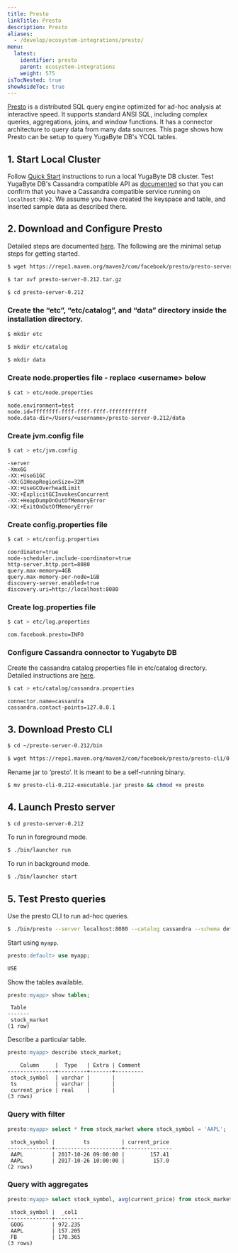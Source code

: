```yaml
---
title: Presto
linkTitle: Presto
description: Presto
aliases:
  - /develop/ecosystem-integrations/presto/
menu:
  latest:
    identifier: presto
    parent: ecosystem-integrations
    weight: 575
isTocNested: true
showAsideToc: true
---
```


[Presto](https://prestodb.io/) is a distributed SQL query engine optimized for ad-hoc analysis at interactive speed. It supports standard ANSI SQL, including complex queries, aggregations, joins, and window functions. It has a connector architecture to query data from many data sources.
This page shows how Presto can be setup to query YugaByte DB's YCQL tables.

## 1. Start Local Cluster

Follow [Quick Start](../../../quick-start/) instructions to run a local YugaByte DB cluster. Test YugaByte DB's Cassandra compatible API as [documented](../../../quick-start/test-cassandra/) so that you can confirm that you have a Cassandra compatible service running on `localhost:9042`. We assume you have created the keyspace and table, and inserted sample data as described there.

## 2. Download and Configure Presto
Detailed steps are documented [here](https://prestodb.io/docs/current/installation/deployment.html).
The following are the minimal setup steps for getting started.

```sh
$ wget https://repo1.maven.org/maven2/com/facebook/presto/presto-server/0.212/presto-server-0.212.tar.gz
```

```sh
$ tar xvf presto-server-0.212.tar.gz
```

```sh
$ cd presto-server-0.212
```

### Create the “etc”, “etc/catalog”, and “data” directory inside the installation directory.

```sh
$ mkdir etc
```

```sh
$ mkdir etc/catalog
```

```sh
$ mkdir data
```

### Create node.properties file - replace &lt;username&gt; below

```sh
$ cat > etc/node.properties
```

```
node.environment=test
node.id=ffffffff-ffff-ffff-ffff-ffffffffffff
node.data-dir=/Users/<username>/presto-server-0.212/data
```

### Create jvm.config file

```sh
$ cat > etc/jvm.config
```

```
-server
-Xmx6G
-XX:+UseG1GC
-XX:G1HeapRegionSize=32M
-XX:+UseGCOverheadLimit
-XX:+ExplicitGCInvokesConcurrent
-XX:+HeapDumpOnOutOfMemoryError
-XX:+ExitOnOutOfMemoryError
```

### Create config.properties file

```sh
$ cat > etc/config.properties
```

```
coordinator=true
node-scheduler.include-coordinator=true
http-server.http.port=8080
query.max-memory=4GB
query.max-memory-per-node=1GB
discovery-server.enabled=true
discovery.uri=http://localhost:8080
```

### Create log.properties file

```sh
$ cat > etc/log.properties
```

```
com.facebook.presto=INFO
```

### Configure Cassandra connector to Yugabyte DB

Create the cassandra catalog properties file in etc/catalog directory.
Detailed instructions are [here](https://prestodb.io/docs/current/connector/cassandra.html).

```sh
$ cat > etc/catalog/cassandra.properties
```

```
connector.name=cassandra
cassandra.contact-points=127.0.0.1
```

## 3. Download Presto CLI

```sh
$ cd ~/presto-server-0.212/bin
```

```sh
$ wget https://repo1.maven.org/maven2/com/facebook/presto/presto-cli/0.212/presto-cli-0.212-executable.jar
```

Rename jar to ‘presto’. It is meant to be a self-running binary.

```sh
$ mv presto-cli-0.212-executable.jar presto && chmod +x presto
```


## 4. Launch Presto server

```sh
$ cd presto-server-0.212
```

To run in foreground mode.

```sh
$ ./bin/launcher run       
```

To run in background mode.

```sh
$ ./bin/launcher start  
```

## 5. Test Presto queries

Use the presto CLI to run ad-hoc queries. 

```sh
$ ./bin/presto --server localhost:8080 --catalog cassandra --schema default
```

Start using `myapp`.

```sql
presto:default> use myapp;
```

```sh
USE
```

Show the tables available.

```sql
presto:myapp> show tables;
```

```
 Table
-------
 stock_market
(1 row)
```

Describe a particular table.

```sql
presto:myapp> describe stock_market;
```

```
    Column     |  Type   | Extra | Comment 
---------------+---------+-------+---------
 stock_symbol  | varchar |       |         
 ts            | varchar |       |         
 current_price | real    |       |         
(3 rows)
```

### Query with filter

```sql
presto:myapp> select * from stock_market where stock_symbol = 'AAPL';
```

```
 stock_symbol |         ts          | current_price 
--------------+---------------------+---------------
 AAPL         | 2017-10-26 09:00:00 |        157.41 
 AAPL         | 2017-10-26 10:00:00 |         157.0 
(2 rows)
```

### Query with aggregates

```sql
presto:myapp> select stock_symbol, avg(current_price) from stock_market group by stock_symbol;
```

```
 stock_symbol |  _col1  
--------------+---------
 GOOG         | 972.235 
 AAPL         | 157.205 
 FB           | 170.365 
(3 rows)
```
